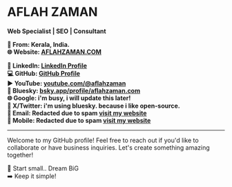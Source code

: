 # AFLAH ZAMAN  
**Web Specialist | SEO | Consultant**  

**📍 From: Kerala, India.**    
**🌐 Website: [AFLAHZAMAN.COM](https://aflahzaman.com/)**  


**🪪 LinkedIn: [LinkedIn Profile](https://www.linkedin.com/in/aflahzaman)**  
**💻 GitHub: [GitHub Profile](https://github.com/aflahzaman)**  
**▶️ YouTube: [youtube.com/@aflahzaman](https://www.youtube.com/@aflahzaman?sub_confirmation=1)**   
**🦋 Bluesky:  [bsky.app/profile/aflahzaman.com](https://bsky.app/profile/aflahzaman.com)**   
**🌐 Google: i'm busy, i will update this later!**   
**🔗 X/Twitter: i'm using bluesky. because i like open-source.**      
**📧 Email: Redacted due to spam [visit my website](https://aflahzaman.com/)**   
**📱 Mobile: Redacted due to spam [visit my website](https://aflahzaman.com/)**   

---

Welcome to my GitHub profile! Feel free to reach out if you'd like to collaborate or have business inquiries. Let's create something amazing together!

🚀 Start small.. Dream BiG  
➡️ Keep it simple!

